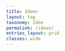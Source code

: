 ```yaml
---
title: Ideen
layout: tag
taxonomy: Idee
permalink: /ideas/
entries_layout: grid
classes: wide
---
```


